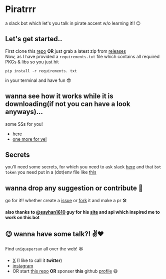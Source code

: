 # Piratrrr
a slack bot which let's you talk in pirate accent w/o learning it!! :wink:

## Let's get started..
First clone this [repo](https://github.com/uniquepersun/piratrrr.git) **OR** just grab a latest zip from [releases](https://github.com/uniquepersun/piratrrr/releases/latest) <br> Now, as I have provided a `requirements.txt` file which contains all required PKGs & libs so you just hit 
```
pip install -r requirements. txt 
```
in your terminal and have fun :sunglasses:

## wanna see how it works while it is downloading(if not you can have a look anyways)...
some SSs for you!
- [here](https://github.com/user-attachments/assets/e8b6204d-8b0c-4827-b740-9c55df3c648b) 
- [one more for ye!](https://github.com/user-attachments/assets/273bb00d-8e1e-41f0-ad7b-c9e1aa6bbb00)

## Secrets
you'll need some secrets, for which you need to ask slack [here](https://api.slack.com/apps) and that `bot token` you need put in a (dot)env file like [this](https://github.com/uniquepersun/piratrrr/blob/main/dotenv.txt)  

## wanna drop any suggestion or contribute :wrench:
go for it!! whether create a [issue](https://github.com/uniquepersun/piratrrr/issues/new) or [fork](https://github.com/uniquepersun/piratrrr/fork) it and make a pr :hammer_and_wrench:

**also thanks to [@sayhan1610](https://github.com/sayhan1610/) guy for his [site](https://pirater.onrender.com/) and api which inspired me to work on this bot**

## :wink: wanna have some talk?! :v::heart:
Find `uniquepersun` all over the web! 🕸️

- [X](https://x.com/uniquepersun) (I like to call it ***twitter***) <br>
- [instagram](https://instagram.com/uniquepersun) <br>
- OR start [this repo]() **OR** sponser **this** github [profile](https://github.com/uniquepersun) :smile:
